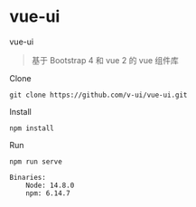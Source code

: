 # vue-ui

 vue-ui

> 基于 Bootstrap 4 和 vue 2 的 vue 组件库

Clone
```
git clone https://github.com/v-ui/vue-ui.git
```

Install
```
npm install
```

Run 
```
npm run serve
```

```
Binaries:
    Node: 14.8.0
    npm: 6.14.7
```
